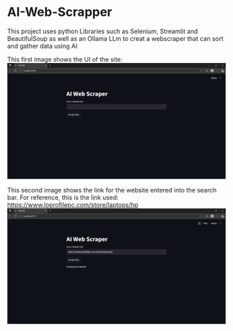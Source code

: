 # AI-Web-Scrapper
This project uses python Libraries such as Selenium, Streamlit and BeautifulSoup as well as an Ollama LLm to creat a webscraper that can sort and gather data using AI

This first image shows the UI of the site:
![image alt](https://github.com/varune9329/AI-Web-Scrapper/blob/31d697f6b549eb230c3ad456c6d2200b283331cc/Screenshot%202025-10-07%20140345.png)


This second image shows the link for the website entered into the search bar. For reference, this is the link used: https://www.loprofilepc.com/store/laptops/hp
![image alt](https://github.com/varune9329/AI-Web-Scrapper/blob/598bfe6af6af6776a334ec0b82035843e7584e1f/Screenshot%202025-10-07%20140501.png)
